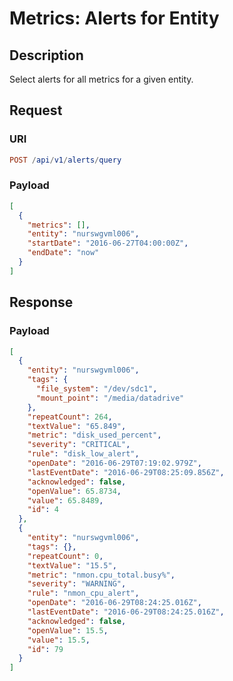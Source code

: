 # Metrics: Alerts for Entity

## Description

Select alerts for all metrics for a given entity.

## Request

### URI

```elm
POST /api/v1/alerts/query
```

### Payload

```json
[
  {
    "metrics": [],
    "entity": "nurswgvml006",
    "startDate": "2016-06-27T04:00:00Z",
    "endDate": "now"
  }
]
```

## Response

### Payload

```json
[
  {
    "entity": "nurswgvml006",
    "tags": {
      "file_system": "/dev/sdc1",
      "mount_point": "/media/datadrive"
    },
    "repeatCount": 264,
    "textValue": "65.849",
    "metric": "disk_used_percent",
    "severity": "CRITICAL",
    "rule": "disk_low_alert",
    "openDate": "2016-06-29T07:19:02.979Z",
    "lastEventDate": "2016-06-29T08:25:09.856Z",
    "acknowledged": false,
    "openValue": 65.8734,
    "value": 65.8489,
    "id": 4
  },
  {
    "entity": "nurswgvml006",
    "tags": {},
    "repeatCount": 0,
    "textValue": "15.5",
    "metric": "nmon.cpu_total.busy%",
    "severity": "WARNING",
    "rule": "nmon_cpu_alert",
    "openDate": "2016-06-29T08:24:25.016Z",
    "lastEventDate": "2016-06-29T08:24:25.016Z",
    "acknowledged": false,
    "openValue": 15.5,
    "value": 15.5,
    "id": 79
  }
]
```